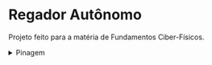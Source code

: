 # Regador Autônomo
Projeto feito para a matéria de Fundamentos Ciber-Físicos.

<details>
<summary>Pinagem</summary>

  #### OBS: O projeto tem duas "linhas" 5v (positivo) e uma GND (negativo)
  Por que? A mini bombinha de agua submersível é uma "fominha" de energia, então quando ela é ligada na linha 5v principal do arduino e dos outros componentes ela pode causar vários tipos de intabilidade e problemas diferentes. 
  #### Logo: 
  * Quando for escrito "5V L1" (5V linha 1) significa que o componente está ligado na linha positiva do arduino, alimentado pelo cabo que liga o arduino.
  * Quando for escrito "5V L2" (5V linha 2) significa que o componente está ligado na segunda linha positiva, alimentada pela placa solar e pela bateria.
  
  
#### Sensor de Umidade

Sensor | Placa
:--------- | :------
`VCC` | `5V L1`
`AOUT` | `A0`
`GND` | `GND`

#### LDR1

Sensor | Placa
:--------- | :------
`VCC` | `5V L1`
`AOUT` | `A1`
`GND` | `GND`

#### LDR2

Sensor | Placa
:--------- | :------
`VCC` | `5V L1`
`AOUT` | `A2`
`GND` | `GND`

#### Servo Motor

Sensor | Placa
:--------- | :------
`VCC` | `5V L1`
`AOUT` | `3`
`GND` | `GND`
